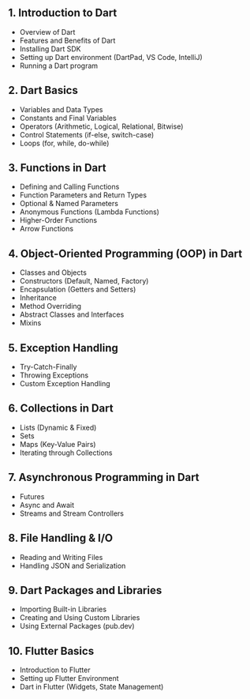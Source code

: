 ## **1. Introduction to Dart**
- Overview of Dart  
- Features and Benefits of Dart  
- Installing Dart SDK  
- Setting up Dart environment (DartPad, VS Code, IntelliJ)  
- Running a Dart program  

## **2. Dart Basics**
- Variables and Data Types  
- Constants and Final Variables  
- Operators (Arithmetic, Logical, Relational, Bitwise)  
- Control Statements (if-else, switch-case)  
- Loops (for, while, do-while)  

## **3. Functions in Dart**
- Defining and Calling Functions  
- Function Parameters and Return Types  
- Optional & Named Parameters  
- Anonymous Functions (Lambda Functions)  
- Higher-Order Functions  
- Arrow Functions  

## **4. Object-Oriented Programming (OOP) in Dart**
- Classes and Objects  
- Constructors (Default, Named, Factory)  
- Encapsulation (Getters and Setters)  
- Inheritance  
- Method Overriding  
- Abstract Classes and Interfaces  
- Mixins  

## **5. Exception Handling**
- Try-Catch-Finally  
- Throwing Exceptions  
- Custom Exception Handling  

## **6. Collections in Dart**
- Lists (Dynamic & Fixed)  
- Sets  
- Maps (Key-Value Pairs)  
- Iterating through Collections  

## **7. Asynchronous Programming in Dart**
- Futures  
- Async and Await  
- Streams and Stream Controllers  

## **8. File Handling & I/O**
- Reading and Writing Files  
- Handling JSON and Serialization  

## **9. Dart Packages and Libraries**
- Importing Built-in Libraries  
- Creating and Using Custom Libraries  
- Using External Packages (pub.dev)  

## **10. Flutter Basics**
- Introduction to Flutter  
- Setting up Flutter Environment  
- Dart in Flutter (Widgets, State Management)  
